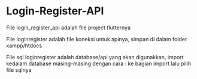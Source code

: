 # Login-Register-API

File login_register_api adalah file project flutternya

File loginregister adalah file koneksi untuk apinya, simpan di dalam folder xampp/htdocs

File sql loginregister adalah database/api yang akan digunakkan, import kedalam database masing-masing dengan cara : ke bagian import lalu pilih file sqlnya
